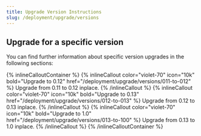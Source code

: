 ```yaml
---
title: Upgrade Version Instructions
slug: /deployment/upgrade/versions
---
```


## Upgrade for a specific version

You can find further information about specific version upgrades in the following sections:

{% inlineCalloutContainer %}
  {% inlineCallout
    color="violet-70"
    icon="10k"
    bold="Upgrade to 0.12"
    href="/deployment/upgrade/versions/011-to-012" %}
    Upgrade from 0.11 to 0.12 inplace.
  {% /inlineCallout %}
  {% inlineCallout
    color="violet-70"
    icon="10k"
    bold="Upgrade to 0.13"
    href="/deployment/upgrade/versions/012-to-013" %}
    Upgrade from 0.12 to 0.13 inplace.
  {% /inlineCallout %}
  {% inlineCallout
    color="violet-70"
    icon="10k"
    bold="Upgrade to 1.0"
    href="/deployment/upgrade/versions/013-to-100" %}
    Upgrade from 0.13 to 1.0 inplace.
  {% /inlineCallout %}
{% /inlineCalloutContainer %}